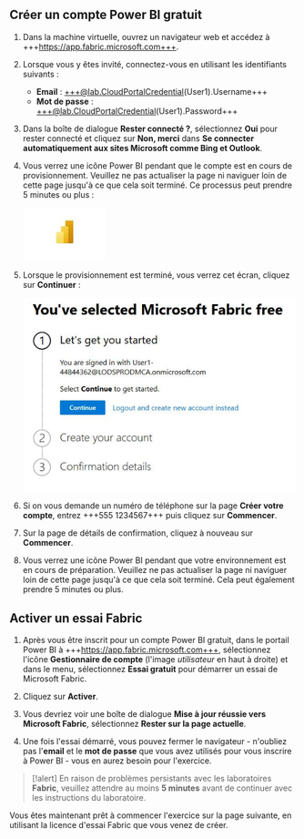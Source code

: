 ## Créer un compte Power BI gratuit

1. Dans la machine virtuelle, ouvrez un navigateur web et accédez à +++https://app.fabric.microsoft.com+++.

1. Lorsque vous y êtes invité, connectez-vous en utilisant les identifiants suivants :

    - **Email** : +++@lab.CloudPortalCredential(User1).Username+++
    - **Mot de passe** : +++@lab.CloudPortalCredential(User1).Password+++

1. Dans la boîte de dialogue **Rester connecté ?**, sélectionnez **Oui** pour rester connecté et cliquez sur **Non, merci** dans **Se connecter automatiquement aux sites Microsoft comme Bing et Outlook**.

1. Vous verrez une icône Power BI pendant que le compte est en cours de provisionnement. Veuillez ne pas actualiser la page ni naviguer loin de cette page jusqu'à ce que cela soit terminé. Ce processus peut prendre 5 minutes ou plus :

    ![image1](images/uk4r1kzj.jpg)

1. Lorsque le provisionnement est terminé, vous verrez cet écran, cliquez sur **Continuer** :

    ![image2](images/h93b1dvf.jpg)

1. Si on vous demande un numéro de téléphone sur la page **Créer votre compte**, entrez +++555 1234567+++ puis cliquez sur **Commencer**.

1. Sur la page de détails de confirmation, cliquez à nouveau sur **Commencer**.

1. Vous verrez une icône Power BI pendant que votre environnement est en cours de préparation. Veuillez ne pas actualiser la page ni naviguer loin de cette page jusqu'à ce que cela soit terminé. Cela peut également prendre 5 minutes ou plus.

## Activer un essai Fabric

1. Après vous être inscrit pour un compte Power BI gratuit, dans le portail Power BI à +++https://app.fabric.microsoft.com+++, sélectionnez l'icône **Gestionnaire de compte** (l'image *utilisateur* en haut à droite) et dans le menu, sélectionnez **Essai gratuit** pour démarrer un essai de Microsoft Fabric.

1. Cliquez sur **Activer**.

1. Vous devriez voir une boîte de dialogue **Mise à jour réussie vers Microsoft Fabric**, sélectionnez **Rester sur la page actuelle**.

1. Une fois l'essai démarré, vous pouvez fermer le navigateur - n'oubliez pas l'**email** et le **mot de passe** que vous avez utilisés pour vous inscrire à Power BI - vous en aurez besoin pour l'exercice.

>[!alert] En raison de problèmes persistants avec les laboratoires **Fabric**, veuillez attendre au moins **5 minutes** avant de continuer avec les instructions du laboratoire.

Vous êtes maintenant prêt à commencer l'exercice sur la page suivante, en utilisant la licence d'essai Fabric que vous venez de créer.

